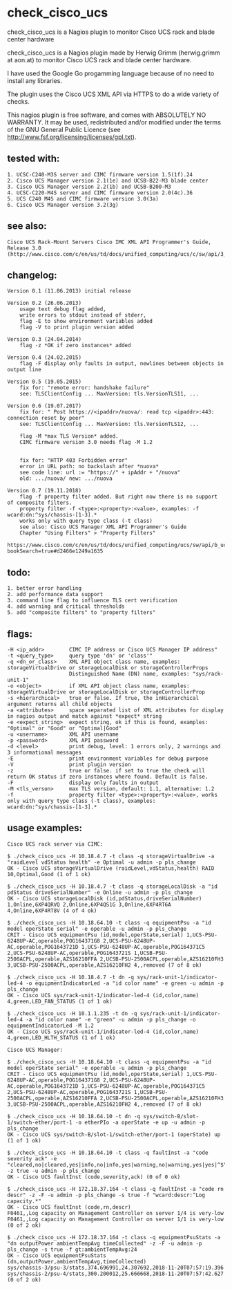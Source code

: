 check_cisco_ucs
===============

check_cisco_ucs is a Nagios plugin to monitor Cisco UCS rack and blade center hardware

 check_cisco_ucs is a Nagios plugin made by Herwig Grimm (herwig.grimm at aon.at)
 to monitor Cisco UCS rack and blade center hardware.

 I have used the Google Go progamming language because of no need to install
 any libraries.

 The plugin uses the Cisco UCS XML API via HTTPS to do a wide variety of checks.


 This nagios plugin is free software, and comes with ABSOLUTELY NO WARRANTY.
 It may be used, redistributed and/or modified under the terms of the GNU
 General Public Licence (see http://www.fsf.org/licensing/licenses/gpl.txt).

tested with:
------------

	1. UCSC-C240-M3S server and CIMC firmware version 1.5(1f).24
	2. Cisco UCS Manager version 2.1(1e) and UCSB-B22-M3 blade center
	3. Cisco UCS Manager version 2.2(1b) and UCSB-B200-M3
	4. UCSC-C220-M4S server and CIMC firmware version 2.0(4c).36
	5. UCS C240 M4S and CIMC firmware version 3.0(3a)
	6. Cisco UCS Manager version 3.2(3g)

see also:
---------

  	Cisco UCS Rack-Mount Servers Cisco IMC XML API Programmer's Guide, Release 3.0
 	(http://www.cisco.com/c/en/us/td/docs/unified_computing/ucs/c/sw/api/3_0/b_Cisco_IMC_api_301.html)

changelog:
----------

 	Version 0.1 (11.06.2013) initial release

	Version 0.2 (26.06.2013)
		usage text debug flag added,
		write errors to stdout instead of stderr,
		flag -E to show environment variables added
		flag -V to print plugin version added

	Version 0.3 (24.04.2014)
		flag -z *OK if zero instances* added

	Version 0.4 (24.02.2015)
		flag -F display only faults in output, newlines between objects in output line

	Version 0.5 (19.05.2015)
		fix for: "remote error: handshake failure"
		see: TLSClientConfig ... MaxVersion: tls.VersionTLS11, ...

	Version 0.6 (19.07.2017)
		fix for: " Post https://<ipaddr>/nuova/: read tcp <ipaddr>:443: connection reset by peer"
		see: TLSClientConfig ... MaxVersion: tls.VersionTLS12, ...

		flag -M *max TLS Version* added.
		CIMC firmware version 3.0 needs flag -M 1.2


		fix for: "HTTP 403 Forbidden error"
		error in URL path: no backslash after *nuova*
		see code line: url := "https://" + ipAddr + "/nuova"
		old: .../nuova/ new: .../nuova

	Version 0.7 (19.11.2018)
		flag -f property filter added. But right now there is no support of composite filters.
		property filter -f <type>:<property>:<value>, examples: -f wcard:dn:^sys/chassis-[1-3].*
		works only with query type class (-t class)
		see also: Cisco UCS Manager XML API Programmer's Guide
		Chapter "Using Filters" > "Property Filters"
		https://www.cisco.com/c/en/us/td/docs/unified_computing/ucs/sw/api/b_ucs_api_book/b_ucs_api_book_chapter_01.html?bookSearch=true#d2466e1249a1635
		
		
todo:
-----

 	1. better error handling
 	2. add performance data support
 	3. command line flag to influence TLS cert verification
 	4. add warning and critical thresholds
 	5. add "composite filters" to "property filters"

flags:
------

 	-H <ip_addr>		CIMC IP address or Cisco UCS Manager IP address"
 	-t <query_type>		query type 'dn' or 'class'"
 	-q <dn_or_class>	XML API object class name, examples: storageVirtualDrive or storageLocalDisk or storageControllerProps
 						Distinguished Name (DN) name, examples: "sys/rack-unit-1"
 	-o <object>			if XML API object class name, examples: storageVirtualDrive or storageLocalDisk or storageControllerProp
 	-s <hierarchical>	true or false. If true, the inHierarchical argument returns all child objects
 	-a <attributes>		space separated list of XML attributes for display in nagios output and match against *expect* string
 	-e <expect_string>	expect string, ok if this is found, examples: "Optimal" or "Good" or "Optimal|Good"
 	-u <username>		XML API username
 	-p <password>		XML API password
	-d <level>			print debug, level: 1 errors only, 2 warnings and 3 informational messages
	-E					print environment variables for debug purpose
	-V					print plugin version
	-z					true or false. if set to true the check will return OK status if zero instances where found. Default is false.
	-F					display only faults in output
	-M <tls_verson>		max TLS version, default: 1.1, alternative: 1.2
	-f					property filter <type>:<property>:<value>, works only with query type class (-t class), examples: wcard:dn:^sys/chassis-[1-3].*


usage examples:
---------------

 	Cisco UCS rack server via CIMC:

 	$ ./check_cisco_ucs -H 10.18.4.7 -t class -q storageVirtualDrive -a "raidLevel vdStatus health" -e Optimal -u admin -p pls_change
 	OK - Cisco UCS storageVirtualDrive (raidLevel,vdStatus,health) RAID 10,Optimal,Good (1 of 1 ok)

 	$ ./check_cisco_ucs -H 10.18.4.7 -t class -q storageLocalDisk -a "id pdStatus driveSerialNumber" -e Online -u admin -p pls_change
 	OK - Cisco UCS storageLocalDisk (id,pdStatus,driveSerialNumber) 1,Online,6XP4QRVQ 2,Online,6XP4QS1G 3,Online,6XP4RT6A 4,Online,6XP4RT8V (4 of 4 ok)

 	$ ./check_cisco_ucs -H 10.18.64.10 -t class -q equipmentPsu -a "id model operState serial" -e operable -u admin -p pls_change
 	CRIT - Cisco UCS equipmentPsu (id,model,operState,serial) 1,UCS-PSU-6248UP-AC,operable,POG164371G8 2,UCS-PSU-6248UP-AC,operable,POG1643721D 1,UCS-PSU-6248UP-AC,operable,POG164371C5 2,UCS-PSU-6248UP-AC,operable,POG1643721S 1,UCSB-PSU-2500ACPL,operable,AZS16210FFA 2,UCSB-PSU-2500ACPL,operable,AZS16210FH3 3,UCSB-PSU-2500ACPL,operable,AZS16210FH2 4,,removed (7 of 8 ok)

 	$ ./check_cisco_ucs -H 10.18.4.7 -t dn -q sys/rack-unit-1/indicator-led-4 -o equipmentIndicatorLed -a "id color name" -e green -u admin -p pls_change
 	OK - Cisco UCS sys/rack-unit-1/indicator-led-4 (id,color,name) 4,green,LED_FAN_STATUS (1 of 1 ok)

 	$ ./check_cisco_ucs -H 10.1.1.235 -t dn -q sys/rack-unit-1/indicator-led-4 -a "id color name" -e "green" -u admin -p pls_change -o equipmentIndicatorLed -M 1.2
 	OK - Cisco UCS sys/rack-unit-1/indicator-led-4 (id,color,name)
 	4,green,LED_HLTH_STATUS (1 of 1 ok)

 	Cisco UCS Manager:

 	$ ./check_cisco_ucs -H 10.18.64.10 -t class -q equipmentPsu -a "id model operState serial" -e operable -u admin -p pls_change
 	CRIT - Cisco UCS equipmentPsu (id,model,operState,serial) 1,UCS-PSU-6248UP-AC,operable,POG164371G8 2,UCS-PSU-6248UP-AC,operable,POG1643721D 1,UCS-PSU-6248UP-AC,operable,POG164371C5 2,UCS-PSU-6248UP-AC,operable,POG1643721S 1,UCSB-PSU-2500ACPL,operable,AZS16210FFA 2,UCSB-PSU-2500ACPL,operable,AZS16210FH3 3,UCSB-PSU-2500ACPL,operable,AZS16210FH2 4,,removed (7 of 8 ok)

 	$ ./check_cisco_ucs -H 10.18.64.10 -t dn -q sys/switch-B/slot-1/switch-ether/port-1 -o etherPIo -a operState -e up -u admin -p pls_change
	OK - Cisco UCS sys/switch-B/slot-1/switch-ether/port-1 (operState) up (1 of 1 ok)

	$ ./check_cisco_ucs -H 10.18.64.10 -t class -q faultInst -a "code severity ack" -e "cleared,no|cleared,yes|info,no|info,yes|warning,no|warning,yes|yes|^$" -z true -u admin -p pls_change
	OK - Cisco UCS faultInst (code,severity,ack) (0 of 0 ok)

	$ ./check_cisco_ucs -H 172.18.37.164 -t class -q faultInst -a "code rn descr" -z -F -u admin -p pls_change -s true -f "wcard:descr:^Log capacity.*"
	OK - Cisco UCS faultInst (code,rn,descr)
	F0461,,Log capacity on Management Controller on server 1/4 is very-low
	F0461,,Log capacity on Management Controller on server 1/1 is very-low (0 of 2 ok)
	
	$ ./check_cisco_ucs -H 172.18.37.164 -t class -q equipmentPsuStats -a "dn outputPower ambientTempAvg timeCollected" -z -F -u admin -p pls_change -s true -f gt:ambientTempAvg:24
	OK - Cisco UCS equipmentPsuStats (dn,outputPower,ambientTempAvg,timeCollected)
	sys/chassis-3/psu-3/stats,374.696991,24.307692,2018-11-20T07:57:19.396
	sys/chassis-2/psu-4/stats,300.200012,25.666668,2018-11-20T07:57:42.627 (0 of 2 ok)
